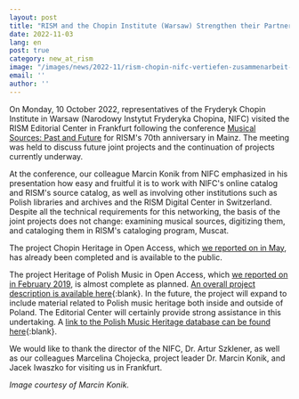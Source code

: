 ```yaml
---
layout: post
title: "RISM and the Chopin Institute (Warsaw) Strengthen their Partnership"
date: 2022-11-03
lang: en
post: true
category: new_at_rism
image: "/images/news/2022-11/rism-chopin-nifc-vertiefen-zusammenarbeit-website.jpg"
email: ''
author: ''
---
```


On Monday, 10 October 2022, representatives of the Fryderyk Chopin Institute in Warsaw (Narodowy Instytut Fryderyka Chopina, NIFC) visited the RISM Editorial Center in Frankfurt following the conference [Musical Sources: Past and Future](/publications/conferences/musical-sources-past-future-2022.html) for RISM's 70th anniversary in Mainz. The meeting was held to discuss future joint projects and the continuation of projects currently underway.  

At the conference, our colleague Marcin Konik from NIFC emphasized in his presentation how easy and fruitful it is to work with NIFC's online catalog and RISM's source catalog, as well as involving other institutions such as Polish libraries and archives and the RISM Digital Center in Switzerland. Despite all the technical requirements for this networking, the basis of the joint projects does not change: examining musical sources, digitizing them, and cataloging them in RISM's cataloging program, Muscat.  

The project Chopin Heritage in Open Access, which [we reported on in May](/electronic_resources/2022/05/12/chopin-heritage-in-open-access.html), has already been completed and is available to the public.  

The project Heritage of Polish Music in Open Access, which [we reported on in February 2019](/library_collections/2019/02/18/close-cooperation-between-rism-and-the-chopin.html), is almost complete as planned. [An overall project description is available here](https://nauka.nifc.pl/en/dziedzictwo-muzyki-polskiej-w-otwartym-dostepie){:blank}. In the future, the project will expand to include material related to Polish music heritage both inside and outside of Poland. The Editorial Center will certainly provide strong assistance in this undertaking. A [link to the Polish Music Heritage database can be found here](https://polish.musicsources.pl/en){:blank}.  

We would like to thank the director of the NIFC, Dr. Artur Szklener, as well as our colleagues Marcelina Chojecka, project leader Dr. Marcin Konik, and Jacek Iwaszko for visiting us in Frankfurt.

_Image courtesy of Marcin Konik._
